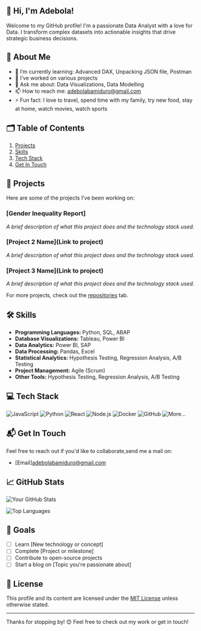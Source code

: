 ## 👋 Hi, I'm Adebola!

Welcome to my GitHub profile! I'm a passionate Data Analyst with a love for Data. I transform complex datasets into actionable insights that drive strategic business decisions.

## 📝 About Me

- 🌱 I’m currently learning: Advanced DAX, Unpacking JSON file, Postman
- 🔭 I’ve worked on various projects
- 💬 Ask me about: Data Visualizations, Data Modelling
- 📫 How to reach me: adebolabamiduro@gmail.com
- ⚡ Fun fact: I love to travel, spend time with my family, try new food, stay at home, watch movies, watch sports

## 🗂️ Table of Contents

1. [Projects](#projects)
2. [Skills](#skills)
3. [Tech Stack](#tech-stack)
4. [Get In Touch](#get-in-touch)

## 🚀 Projects

Here are some of the projects I've been working on:

### [Gender Inequality Report]
_A brief description of what this project does and the technology stack used._

### [Project 2 Name](Link to project)
_A brief description of what this project does and the technology stack used._

### [Project 3 Name](Link to project)
_A brief description of what this project does and the technology stack used._

For more projects, check out the [repositories](https://github.com/your-username?tab=repositories) tab.

## 🛠 Skills

- **Programming Languages:** Python, SQL, ABAP
- **Database Visualizations:** Tableau, Power BI
- **Data Analytics:** Power BI, SAP
- **Data Processing:** Pandas, Excel
- **Statistical Analytics:** Hypothesis Testing, Regression Analysis, A/B Testing
- **Project Management:** Agile (Scrum)
- **Other Tools:** Hypothesis Testing, Regression Analysis, A/B Testing

## 💻 Tech Stack

![JavaScript](https://img.shields.io/badge/-JavaScript-F7DF1E?style=flat-square&logo=javascript&logoColor=black)
![Python](https://img.shields.io/badge/-Python-3776AB?style=flat-square&logo=python&logoColor=white)
![React](https://img.shields.io/badge/-React-61DAFB?style=flat-square&logo=react&logoColor=black)
![Node.js](https://img.shields.io/badge/-Node.js-339933?style=flat-square&logo=node.js&logoColor=white)
![Docker](https://img.shields.io/badge/-Docker-2496ED?style=flat-square&logo=docker&logoColor=white)
![GitHub](https://img.shields.io/badge/-GitHub-181717?style=flat-square&logo=github&logoColor=white)
![More...](https://img.shields.io/badge/-More...-gray?style=flat-square)

## 📬 Get In Touch

Feel free to reach out if you'd like to collaborate,send me a mail on:
- [Email]adebolabamiduro@gmail.com

## 📈 GitHub Stats

![Your GitHub Stats](https://github-readme-stats.vercel.app/api?username=your-username&show_icons=true&theme=default)

![Top Languages](https://github-readme-stats.vercel.app/api/top-langs/?username=your-username&layout=compact&theme=default)

## 🎯 Goals

- [ ] Learn [New technology or concept]
- [ ] Complete [Project or milestone]
- [ ] Contribute to open-source projects
- [ ] Start a blog on [Topic you're passionate about]

## 📜 License

This profile and its content are licensed under the [MIT License](LICENSE) unless otherwise stated.

---

Thanks for stopping by! 😊 Feel free to check out my work or get in touch!


